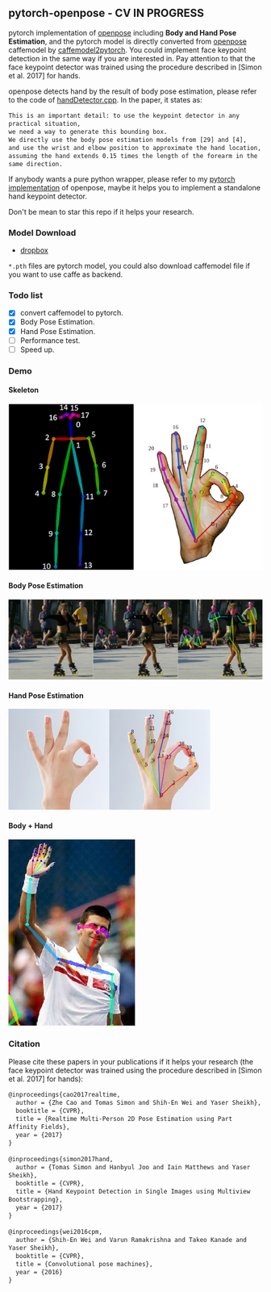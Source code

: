 ## pytorch-openpose - CV IN PROGRESS

pytorch implementation of [openpose](https://github.com/CMU-Perceptual-Computing-Lab/openpose) including **Body and Hand Pose Estimation**, and the pytorch model is directly converted from [openpose](https://github.com/CMU-Perceptual-Computing-Lab/openpose) caffemodel by [caffemodel2pytorch](https://github.com/vadimkantorov/caffemodel2pytorch). You could implement face keypoint detection in the same way if you are interested in. Pay attention to that the face keypoint detector was trained using the procedure described in [Simon et al. 2017] for hands.

openpose detects hand by the result of body pose estimation, please refer to the code of [handDetector.cpp](https://github.com/CMU-Perceptual-Computing-Lab/openpose/blob/master/src/openpose/hand/handDetector.cpp).
In the paper, it states as:
```
This is an important detail: to use the keypoint detector in any practical situation,
we need a way to generate this bounding box.
We directly use the body pose estimation models from [29] and [4],
and use the wrist and elbow position to approximate the hand location,
assuming the hand extends 0.15 times the length of the forearm in the same direction.
```

If anybody wants a pure python wrapper, please refer to my [pytorch implementation](https://github.com/Hzzone/pytorch-openpose) of openpose, maybe it helps you to implement a standalone hand keypoint detector.

Don't be mean to star this repo if it helps your research.

### Model Download
* [dropbox](https://www.dropbox.com/sh/7xbup2qsn7vvjxo/AABWFksdlgOMXR_r5v3RwKRYa?dl=0)

`*.pth` files are pytorch model, you could also download caffemodel file if you want to use caffe as backend.

### Todo list
- [x] convert caffemodel to pytorch.
- [x] Body Pose Estimation.
- [x] Hand Pose Estimation.
- [ ] Performance test.
- [ ] Speed up.

### Demo
#### Skeleton

![](images/skeleton.jpg)
#### Body Pose Estimation

![](images/body_preview.jpg)

#### Hand Pose Estimation
![](images/hand_preview.png)

#### Body + Hand
![](images/demo_preview.png)

### Citation
Please cite these papers in your publications if it helps your research (the face keypoint detector was trained using the procedure described in [Simon et al. 2017] for hands):

```
@inproceedings{cao2017realtime,
  author = {Zhe Cao and Tomas Simon and Shih-En Wei and Yaser Sheikh},
  booktitle = {CVPR},
  title = {Realtime Multi-Person 2D Pose Estimation using Part Affinity Fields},
  year = {2017}
}

@inproceedings{simon2017hand,
  author = {Tomas Simon and Hanbyul Joo and Iain Matthews and Yaser Sheikh},
  booktitle = {CVPR},
  title = {Hand Keypoint Detection in Single Images using Multiview Bootstrapping},
  year = {2017}
}

@inproceedings{wei2016cpm,
  author = {Shih-En Wei and Varun Ramakrishna and Takeo Kanade and Yaser Sheikh},
  booktitle = {CVPR},
  title = {Convolutional pose machines},
  year = {2016}
}
```

